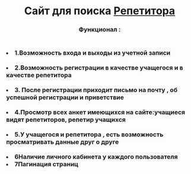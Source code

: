 
<h1 align="center">Сайт для поиска <a href="https://daniilshat.ru/" target="_blank">Pепетитора</a>
<h3 align="center">Функционал :</h3>
<h3 align="left"> <br><li>1.Возможность входа и выходы из учетной записи</li>
 <br><li>2.Возможность регистрации в качестве учащегося и в качестве репетитора</li>
 <br><li>3. После регистрации приходит письмо на почту , об успешной регистрации и приветствие</li>
 <br><li>4.Просмотр всех анкет имеющихся на сайте:учащиеся видят репетиторов, репетир учащихся</li>
<br><li>5.У учащегося и репетитора , есть возможность просматривать данные друг о друге</li>
 <br><li>6Наличие личного кабинета у каждого пользователя
 <br><li>7Пагинация страниц</li></h3>